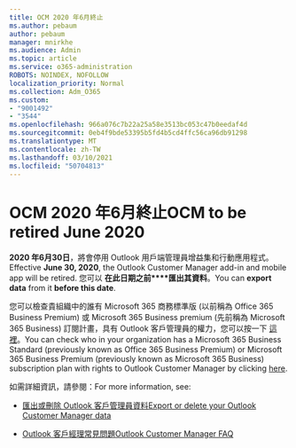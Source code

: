 ```yaml
---
title: OCM 2020 年6月終止
ms.author: pebaum
author: pebaum
manager: mnirkhe
ms.audience: Admin
ms.topic: article
ms.service: o365-administration
ROBOTS: NOINDEX, NOFOLLOW
localization_priority: Normal
ms.collection: Adm_O365
ms.custom:
- "9001492"
- "3544"
ms.openlocfilehash: 966a076c7b22a25a58e3513bc053c47b0eedaf4d
ms.sourcegitcommit: 0eb4f9bde53395b5fd4b5cd4ffc56ca96db91298
ms.translationtype: MT
ms.contentlocale: zh-TW
ms.lasthandoff: 03/10/2021
ms.locfileid: "50704813"
---
```

# <a name="ocm-to-be-retired-june-2020"></a><span data-ttu-id="92e04-102">OCM 2020 年6月終止</span><span class="sxs-lookup"><span data-stu-id="92e04-102">OCM to be retired June 2020</span></span>


<span data-ttu-id="92e04-103">**2020 年6月30日**，將會停用 Outlook 用戶端管理員增益集和行動應用程式。</span><span class="sxs-lookup"><span data-stu-id="92e04-103">Effective **June 30, 2020**, the Outlook Customer Manager add-in and mobile app will be retired.</span></span> <span data-ttu-id="92e04-104">您可以 **在此日期之前\*\*\*\*匯出其資料**。</span><span class="sxs-lookup"><span data-stu-id="92e04-104">You can  **export data**  from it  **before this date**.</span></span>  

<span data-ttu-id="92e04-105">您可以檢查貴組織中的誰有 Microsoft 365 商務標準版 (以前稱為 Office 365 Business Premium) 或 Microsoft 365 Business premium (先前稱為 Microsoft 365 Business) 訂閱計畫，具有 Outlook 客戶管理員的權力，您可以按一下 [這裡](https://admin.microsoft.com/AdminPortal/Home?ref=/users)。</span><span class="sxs-lookup"><span data-stu-id="92e04-105">You can check who in your organization has a Microsoft 365 Business Standard (previously known as Office 365 Business Premium) or Microsoft 365 Business Premium (previously known as Microsoft 365 Business) subscription plan with rights to Outlook Customer Manager by clicking [here](https://admin.microsoft.com/AdminPortal/Home?ref=/users).</span></span>

<span data-ttu-id="92e04-106">如需詳細資訊，請參閱：</span><span class="sxs-lookup"><span data-stu-id="92e04-106">For more information, see:</span></span>

- [<span data-ttu-id="92e04-107">匯出或刪除 Outlook 客戶管理員資料</span><span class="sxs-lookup"><span data-stu-id="92e04-107">Export or delete your Outlook Customer Manager data</span></span>](https://support.office.com/article/1a421cb4-e8de-4b44-bfb8-710b92820439)

- [<span data-ttu-id="92e04-108">Outlook 客戶經理常見問題</span><span class="sxs-lookup"><span data-stu-id="92e04-108">Outlook Customer Manager FAQ</span></span>](https://techcommunity.microsoft.com/t5/outlook-customer-manager/faq-frequently-asked-questions-about-outlook-customer-manager/m-p/29680)
